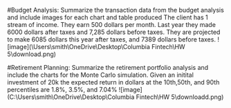 #Budget Analysis: Summarize the transaction data from the budget analysis and include images for each chart and table produced
The client has 1 stream of income. They earn 500 dollars per month. Last year they made 6000 dollars after taxes and 7,285 dollars before taxes. They are projected to make 6085 dollars this year after taxes, and 7389 dollars before taxes.
![image](\Users\smith\OneDrive\Desktop\Columbia Fintech\HW 5\download.png)

#Retirement Planning: Summarize the retirement portfolio analysis and include the charts for the Monte Carlo simulation.
Given an initital investment of 20k the expected return in dollars at the 10th,50th, and 90th percentiles are 1.8%, 3.5%, and 7.04%
![image] (C:\Users\smith\OneDrive\Desktop\Columbia Fintech\HW 5\downloadd.png)